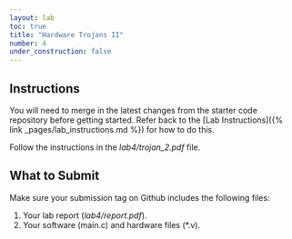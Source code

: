 ```yaml
---
layout: lab
toc: true
title: "Hardware Trojans II"
number: 4
under_construction: false
---
```


## Instructions

You will need to merge in the latest changes from the starter code repository before getting started.  Refer back to the [Lab Instructions]({% link _pages/lab_instructions.md %}) for how to do this.

Follow the instructions in the *lab4/trojan_2.pdf* file.

## What to Submit

Make sure your submission tag on Github includes the following files:
1. Your lab report (*lab4/report.pdf*).
1. Your software (main.c) and hardware files (*.v). 
